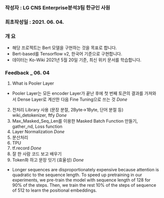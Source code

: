 ### 작성자 : LG CNS Enterprise분석3팀 한규인 사원
### 최초작성일 : 2021. 06. 04.

### 개 요

 - 해당 프로젝트는 Bert 모델을 구현하는 것을 목표로 합니다.
 - Bert-based를 Tensorflow v2, 한국어 기준으로 구현합니다.
 - 데이터는 Ko-Wiki 2021년 5월 20일 기준, 최신 위키 문서를 학습합니다.


### Feedback _ 06. 04

1. What is Pooler Layer
 - Pooler Layer는 모든 encoder Layer가 끝난 후에 첫 번째 토큰의 결과를 가져와서
   Dense Layer로 계산한 다음 Fine Tuning으로 쓰는 것 *Done*
2. 전처리 Library 사용 (문장 분절, 2Byte->1Byte, 단어 분절 등)
   wiki_detokenizer, ftfy *Done*
3. Max_Masked_Seq_Len를 이용한 Masked Batch Function 만들기, gather_nd, Loss function
4. Layer Normalization *Done*
5. 분산처리
6. TPU
7. tf.record *Done*
8. 잘 한 사람 코드 보고 배우기
9. Token화 하고 문장 잇기 (효율성) *Done*

- Longer sequences are disproportionately expensive because attention is quadratic to the sequence length.
To speed up pretraining in our experiments,
we pre-train the model with sequence length of 128 for 90% of the steps. Then, we train the rest 10% of the steps of sequence of 512 to learn the positional embeddings.

